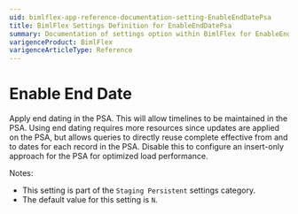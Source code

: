 ```yaml
---
uid: bimlflex-app-reference-documentation-setting-EnableEndDatePsa
title: BimlFlex Settings Definition for EnableEndDatePsa
summary: Documentation of settings option within BimlFlex for EnableEndDatePsa
varigenceProduct: BimlFlex
varigenceArticleType: Reference
---
```


# Enable End Date

Apply end dating in the PSA. This will allow timelines to be maintained in the PSA. Using end dating requires more resources since updates are applied on the PSA, but allows queries to directly reuse complete effective from and to dates for each record in the PSA. Disable this to configure an insert-only approach for the PSA for optimized load performance.

Notes:
* This setting is part of the `Staging Persistent` settings category.
 * The default value for this setting is `N`.